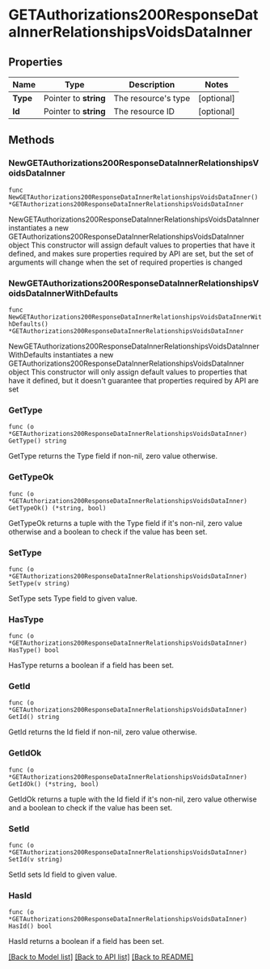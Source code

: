 # GETAuthorizations200ResponseDataInnerRelationshipsVoidsDataInner

## Properties

Name | Type | Description | Notes
------------ | ------------- | ------------- | -------------
**Type** | Pointer to **string** | The resource&#39;s type | [optional] 
**Id** | Pointer to **string** | The resource ID | [optional] 

## Methods

### NewGETAuthorizations200ResponseDataInnerRelationshipsVoidsDataInner

`func NewGETAuthorizations200ResponseDataInnerRelationshipsVoidsDataInner() *GETAuthorizations200ResponseDataInnerRelationshipsVoidsDataInner`

NewGETAuthorizations200ResponseDataInnerRelationshipsVoidsDataInner instantiates a new GETAuthorizations200ResponseDataInnerRelationshipsVoidsDataInner object
This constructor will assign default values to properties that have it defined,
and makes sure properties required by API are set, but the set of arguments
will change when the set of required properties is changed

### NewGETAuthorizations200ResponseDataInnerRelationshipsVoidsDataInnerWithDefaults

`func NewGETAuthorizations200ResponseDataInnerRelationshipsVoidsDataInnerWithDefaults() *GETAuthorizations200ResponseDataInnerRelationshipsVoidsDataInner`

NewGETAuthorizations200ResponseDataInnerRelationshipsVoidsDataInnerWithDefaults instantiates a new GETAuthorizations200ResponseDataInnerRelationshipsVoidsDataInner object
This constructor will only assign default values to properties that have it defined,
but it doesn't guarantee that properties required by API are set

### GetType

`func (o *GETAuthorizations200ResponseDataInnerRelationshipsVoidsDataInner) GetType() string`

GetType returns the Type field if non-nil, zero value otherwise.

### GetTypeOk

`func (o *GETAuthorizations200ResponseDataInnerRelationshipsVoidsDataInner) GetTypeOk() (*string, bool)`

GetTypeOk returns a tuple with the Type field if it's non-nil, zero value otherwise
and a boolean to check if the value has been set.

### SetType

`func (o *GETAuthorizations200ResponseDataInnerRelationshipsVoidsDataInner) SetType(v string)`

SetType sets Type field to given value.

### HasType

`func (o *GETAuthorizations200ResponseDataInnerRelationshipsVoidsDataInner) HasType() bool`

HasType returns a boolean if a field has been set.

### GetId

`func (o *GETAuthorizations200ResponseDataInnerRelationshipsVoidsDataInner) GetId() string`

GetId returns the Id field if non-nil, zero value otherwise.

### GetIdOk

`func (o *GETAuthorizations200ResponseDataInnerRelationshipsVoidsDataInner) GetIdOk() (*string, bool)`

GetIdOk returns a tuple with the Id field if it's non-nil, zero value otherwise
and a boolean to check if the value has been set.

### SetId

`func (o *GETAuthorizations200ResponseDataInnerRelationshipsVoidsDataInner) SetId(v string)`

SetId sets Id field to given value.

### HasId

`func (o *GETAuthorizations200ResponseDataInnerRelationshipsVoidsDataInner) HasId() bool`

HasId returns a boolean if a field has been set.


[[Back to Model list]](../README.md#documentation-for-models) [[Back to API list]](../README.md#documentation-for-api-endpoints) [[Back to README]](../README.md)


